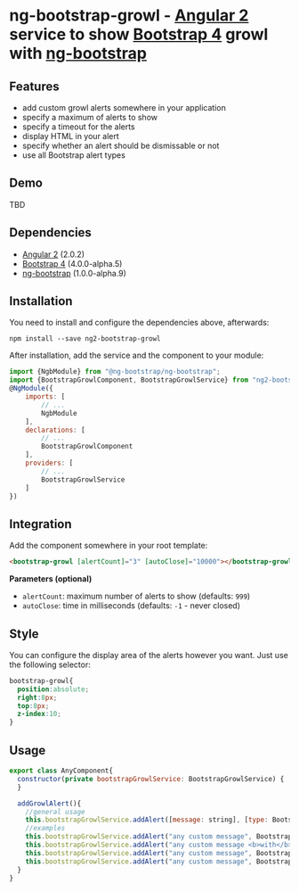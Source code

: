 # ng-bootstrap-growl - [Angular 2](http://angular.io/) service to show [Bootstrap 4](http://v4-alpha.getbootstrap.com/) growl with [ng-bootstrap](https://github.com/ng-bootstrap/ng-bootstrap)

## Features
* add custom growl alerts somewhere in your application
* specify a maximum of alerts to show
* specify a timeout for the alerts
* display HTML in your alert
* specify whether an alert should be dismissable or not
* use all Bootstrap alert types

## Demo
TBD

## Dependencies
* [Angular 2](https://angular.io) (2.0.2)
* [Bootstrap 4](https://v4-alpha.getbootstrap.com) (4.0.0-alpha.5)
* [ng-bootstrap](https://github.com/ng-bootstrap/ng-bootstrap) (1.0.0-alpha.9)

## Installation
You need to install and configure the dependencies above, afterwards:
```shell
npm install --save ng2-bootstrap-growl
```
After installation, add the service and the component to your module:
```js
import {NgbModule} from "@ng-bootstrap/ng-bootstrap";
import {BootstrapGrowlComponent, BootstrapGrowlService} from "ng2-bootstrap-growl/ng2-bootstrap-growl";
@NgModule({
    imports: [
        // ...
        NgbModule
    ],
    declarations: [
        // ...
        BootstrapGrowlComponent
    ],
    providers: [
        // ...
        BootstrapGrowlService
    ]
})
```
## Integration
Add the component somewhere in your root template:
```html
<bootstrap-growl [alertCount]="3" [autoClose]="10000"></bootstrap-growl>
```
**Parameters (optional)**
* `alertCount`: maximum number of alerts to show (defaults: `999`)
* `autoClose`: time in milliseconds (defaults: `-1` - never closed)

## Style
You can configure the display area of the alerts however you want. Just use the following selector:
```css
bootstrap-growl{
  position:absolute;
  right:8px;
  top:8px;
  z-index:10;
}
```

## Usage
```js
export class AnyComponent{
  constructor(private bootstrapGrowlService: BootstrapGrowlService) {
  }

  addGrowlAlert(){
    //general usage
    this.bootstrapGrowlService.addAlert([message: string], [type: BootstrapAlertType], [dismissable?: boolean]);
    //examples
    this.bootstrapGrowlService.addAlert("any custom message", BootstrapAlertType.SUCCESS);
    this.bootstrapGrowlService.addAlert("any custom message <b>with</b> HTML", BootstrapAlertType.INFO);
    this.bootstrapGrowlService.addAlert("any custom message", BootstrapAlertType.WARNING);
    this.bootstrapGrowlService.addAlert("any custom message", BootstrapAlertType.DANGER, false);
  }
}
```







